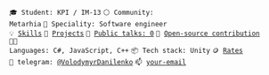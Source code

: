 <code>🎓 Student: KPI / IM-13</code>
<code>⚪ Community: Metarhia</code>
<code>👷 Speciality: Software engineer</code><br>
<code>💡 [Skills](SKILLS.md)</code>
<code>🧻 [Projects](PROJECTS.md)</code>
<code>📢 [Public talks: 0](TALKS.md)</code>
<code>👀 [Open-source contribution](CONTRIBUTION.md)</code><br>
<code>🧑‍💻 Languages: C#, JavaScript, C++</code>
<code>📦 Tech stack: Unity</code>
<code>🪙 [Rates](RATES.md)</code><br>
<code>💬 telegram: [@VolodymyrDanilenko](https://t.me/VolodymyrDanilenko)</code>
<code>📫 [your-email](mailto:vovaoil2003@gmail.com)</code>
